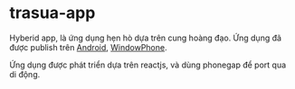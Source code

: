 # trasua-app
Hyberid app, là ứng dụng hẹn hò dựa trên cung hoàng đạo.
Ứng dụng đã được publish trên
[Android](https://play.google.com/store/apps/details?id=com.tumblr.youthstudios.trasua&hl=en),
[WindowPhone](https://www.microsoft.com/en-us/store/apps/trasua/9wzdncrd284x).


Ứng dụng được phát triển dựa trên reactjs, và dùng phonegap để port qua di động.
